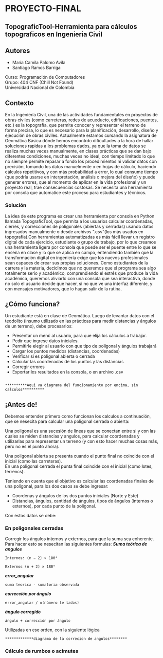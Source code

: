 # PROYECTO-FINAL
## TopograficTool-Herramienta para cálculos topograficos en Ingenieria Civil
## Autores
- Maria Camila Palomo Avila
- Santiago Ramos Barriga
  
Curso: Programación de Computadores    
Grupo: 404 CNF (Chill Not Found)    
Universidad Nacional de Colombia  

## Contexto
En la Ingeniería Civil, una de las actividades fundamentales en proyectos de obras civiles (como carreteras, redes de acueducto, edificaciones, puentes, etc.) es la topografía, que permite conocer y representar el terreno de forma precisa, lo que es necesario para la planificación, desarrollo, diseño y ejecución de obras civiles.  Actualmente estamos cursando la asignatura de Geomática Básica dónde hemos encontrdo dificultades a la hora de hallar soluciones rapidas a los problemas dados, ya que la toma de datos se realiza muchas veces manualmente, en clases prácticas que se dan bajo diferentes condiciones, muchas veces no ideal, con tiempo limitado lo que no siempre permite repasar a fondo los procedimientos ni validar datos con precisión, tomando los datos manuelmente o en hojas de cálculo, haciendo cálculos repetitivos, y con más probabilidad a error, lo cual consume tiempo (que podría usarse en interpretación, análisis o mejora del diseño) y puede generar errores, que al momento de aplicar en la vida profesional y un proyecto real, trae consecuencias costosas. Se necesita una herramienta por consola que automatice este proceso para estudiantes y técnicos.

### Solución 
La idea de este programa es crear una herramienta por consola en Python llamada TopograficTool, que permita a los usuarios calcular coordenadas, cierres, y correcciones de poligonales (abiertas y cerradas) usando datos ingresados manualmente o desde archivos ".csv"(los más usados en topografia).Con herramientas automatizadas es más fácil llevar un registro digital de cada ejercicio, estudiante o grupo de trabajo, por lo que creamos una herramienta ligera por consola que puede ser el puente entre lo que se enseña en clase y lo que se aplica en campo, entendiendo también que la transformación digital en ingeniería exige que los nuevos profesionales sean capaces de crear sus propias soluciones. Como estudiantes de la carrera y la materia, decidimos que no queremos que el programa sea algo totalmente serio y académico, comprendiendo el estrés que produce la vida académica, queremos aliviarlo con una consola que sea interactiva, donde no solo el usuario decide que hacer, si no que ve una interfaz diferente, y con mensajes motivadores, que lo hagan salir de la rutina.

## ¿Cómo funciona?
Un estudiante está en clase de Geomática. Luego de levantar datos con el teodolito (insumo utilizado en las prácticas para medir distancias y ángulos de un terreno), debe procesarlos:  

- Presentar un menú al usuario, para que elija los cálculos a trabajar.
- Pedir que ingrese datos iniciales.
- Permitirle elegir al usuario con que tipo de poligonal y ángulos trabajará
- Cargar los puntos medidos (distancias, coordenadas)
- Verificar si es poligonal abierta o cerrada
- Calcular las coordenadas de los puntos y las distancias
- Corregir errores
- Exportar los resultados en la consola, o en archivo .csv
````

**********Aqui va diagrama del funcionamiento por encima, sin calculos**********
````
## ¡Antes de!

Debemos entender primero como funcionan los calculos a continuación, que se nesecita para calcular una poligonal cerrada o abierta:  

Una poligonal es una sucesión de lineas que se conectan entre si y con las cuales se miden distancias y angulos, para calcular coordenadas y utilizarlas para representar un terreno (y con esto hacer muchas cosas más, pero no es el punto ahora).  

Una poligonal abierta se presenta cuando el punto final no coincide con el inicial (como las carreteras).  
En una poligonal cerrada el punta final coincide con el inicial (como lotes, terrenos).  

Teniendo en cuenta que el objetivo es calcular las coordenadas finales de una poligonal, para los dos casos se debe ingresar:
- Coordenas y ángulos de los dos puntos iniciales (Norte y Este)
- Distancias, ángulos, cantidad de ángulos, tipos de ángulos (internos o externos), por cada punto de la poligonal.  
  
Con éstos datos se debe:

### En poligonales cerradas
Corregir los ángulos internos y externos, para que la suma sea coherente. Para hacer esto se nesecitan las siguientes formulas: 
***Suma teórica de angulos***
```
Internos: (n − 2) × 180°

Externos (n + 2) × 180°
```
***error_angular***
```
suma teorica - sumatoria observada
````
***corrección por ángulo***
````
error_angular / n(número le lados)
````
***ángulo corregido***
````
ángulo + corrección por ángulo
````
Utilizadas en ese orden, con la siguiente lógica 
````
*************diagrama de la correcion de angulos********
````
### Cálculo de rumbos o acimutes

